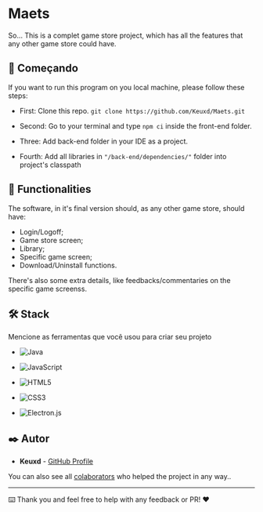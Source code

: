 # Maets

So... This is a complet game store project, which has all the features that any other game store could have.

## 🚀 Começando

If you want to run this program on you local machine, please follow these steps:

- First: Clone this repo.
`git clone https://github.com/Keuxd/Maets.git`

- Second: Go to your terminal and type `npm ci` inside the front-end folder.

- Three: Add back-end folder in your IDE as a project.

- Fourth: Add all libraries in `"/back-end/dependencies/"` folder into project's classpath


## 🎯 Functionalities

The software, in it's final version should, as any other game store, should have:

- Login/Logoff;
- Game store screen;
- Library;
- Specific game screen;
- Download/Uninstall functions.

There's also some extra details, like feedbacks/commentaries on the specific game screenss.

## 🛠️ Stack

Mencione as ferramentas que você usou para criar seu projeto

- ![Java](https://img.shields.io/badge/java-%23ED8B00.svg?style=for-the-badge&logo=openjdk&logoColor=white)

- ![JavaScript](https://img.shields.io/badge/javascript-%23323330.svg?style=for-the-badge&logo=javascript&logoColor=%23F7DF1E)

- ![HTML5](https://img.shields.io/badge/html5-%23E34F26.svg?style=for-the-badge&logo=html5&logoColor=white)

- ![CSS3](https://img.shields.io/badge/css3-%231572B6.svg?style=for-the-badge&logo=css3&logoColor=white)

- ![Electron.js](https://img.shields.io/badge/Electron-191970?style=for-the-badge&logo=Electron&logoColor=white)

## ✒️ Autor

* **Keuxd** - [GitHub Profile](https://github.com/Keuxd)

You can also see all [colaborators](https://github.com/Keuxd/Maets/graphs/contributors) who helped the project in any way..

---

⌨️ Thank you and feel free to help with any feedback or PR! ❤️
